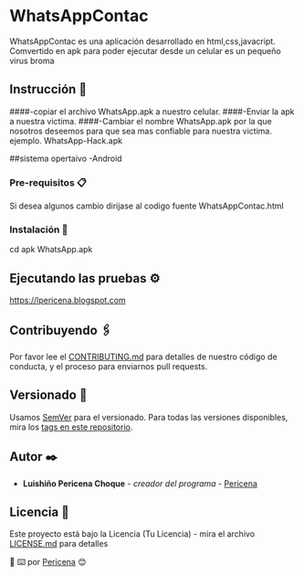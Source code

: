 # WhatsAppContac


WhatsAppContac es una aplicación desarrollado en html,css,javacript.
Comvertido en apk para poder ejecutar desde un celular es un pequeño virus broma



## Instrucción 🚀
####-copiar el archivo WhatsApp.apk a nuestro celular.
####-Enviar la apk a nuestra victima.
####-Cambiar el nombre WhatsApp.apk por la que nosotros deseemos para que sea mas confiable para nuestra victima.
ejemplo.   WhatsApp-Hack.apk

##sistema opertaivo 
-Android


### Pre-requisitos 📋
Si desea algunos cambio dirijase al codigo fuente WhatsAppContac.html


### Instalación 🔧
cd apk
WhatsApp.apk


## Ejecutando las pruebas ⚙️
https://lpericena.blogspot.com

## Contribuyendo 🖇️

Por favor lee el [CONTRIBUTING.md](https://github.com/Pericena) para detalles de nuestro código de conducta, y el proceso para enviarnos pull requests.

## Versionado 📌

Usamos [SemVer](http://semver.org/) para el versionado. Para todas las versiones disponibles, mira los [tags en este repositorio](https://github.com/tu/proyecto/tags).

## Autor ✒️
* **Luishiño Pericena Choque** - *creador del programa* - [Pericena](https://github.com/Pericena)

## Licencia 📄

Este proyecto está bajo la Licencia (Tu Licencia) - mira el archivo [LICENSE.md](LICENSE.md) para detalles


:pencil:
⌨️ por [Pericena](https://github.com/Pericena) 😊
